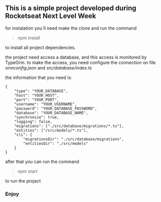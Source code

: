 ## This is a simple project developed during Rocketseat Next Level Week

for instalation you`ll need make the clone and run the command 

> npm install

to install all project dependencies.

the project need access a database, and this access is monitored by TypeOrm.
to make the access, you need configure the connection on file _ormconfig.json_ and _src/database/index.ts_

the information that you need is: 

```
{
    "type": "YOUR_DATABASE",
    "host": "YOUR_HOST",
    "port": "YOUR_PORT",
    "username": "YOUR_USERNAME",
    "password": "YOUR_DATABASE_PASSWORD",
    "database": "YOUR_DATABASE_NAME",
    "synchronize": true,
    "logging": false,
    "migrations": ["./src/database/migrations/*.ts"],
    "entities": ["/src/models/*.ts"],
    "cli": {
        "migrationsDir": "./src/database/migrations",
        "entitiesDir": "./src/models"
    }
}
```

after that you can run the command
> npm start

to run the project


### Enjoy
